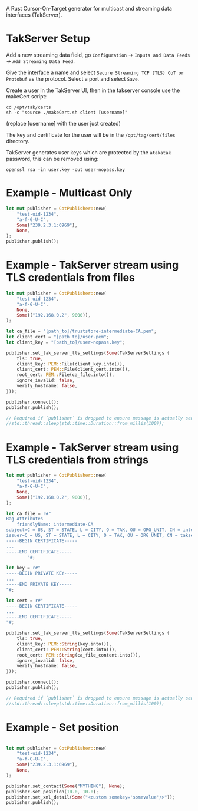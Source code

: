 
A Rust Cursor-On-Target generator for multicast and streaming data interfaces (TakServer).

# TakServer Setup

Add a new streaming data field, go `Configuration` -> `Inputs and Data Feeds` -> `Add Streaming Data Feed`.

Give the interface a name and select `Secure Streaming TCP (TLS) CoT or Protobuf` as the protocol. Select a port and select `Save`.

Create a user in the TakServer UI, then in the takserver console use the makeCert script:

```
cd /opt/tak/certs
sh -c "source ./makeCert.sh client [username]"
```

(replace [username] with the user just created)

The key and certificate for the user will be in the `/opt/tag/cert/files` directory.

TakServer generates user keys which are protected by the `atakatak` password, this can be removed using:

```
openssl rsa -in user.key -out user-nopass.key
```


# Example - Multicast Only

```rust
let mut publisher = CotPublisher::new(
    "test-uid-1234",
    "a-f-G-U-C",
    Some("239.2.3.1:6969"),
    None,
);
publisher.publish();
```

# Example - TakServer stream using TLS credentials from files

```rust
let mut publisher = CotPublisher::new(
    "test-uid-1234",
    "a-f-G-U-C",
    None,
    Some(("192.168.0.2", 9000)),
);

let ca_file = "[path_to]/truststore-intermediate-CA.pem";
let client_cert = "[path_to]/user.pem";
let client_key = "[path_to]/user-nopass.key";

publisher.set_tak_server_tls_settings(Some(TakServerSettings {
    tls: true,
    client_key: PEM::File(client_key.into()),
    client_cert: PEM::File(client_cert.into()),
    root_cert: PEM::File(ca_file.into()),
    ignore_invalid: false,
    verify_hostname: false,
}));

publisher.connect();
publisher.publish();

// Required if `publisher` is dropped to ensure message is actually sent
//std::thread::sleep(std::time::Duration::from_millis(100));
```

# Example - TakServer stream using TLS credentials from strings

```rust
let mut publisher = CotPublisher::new(
    "test-uid-1234",
    "a-f-G-U-C",
    None,
    Some(("192.168.0.2", 9000)),
);

let ca_file = r#"
Bag Attributes
    friendlyName: intermediate-CA
subject=C = US, ST = STATE, L = CITY, O = TAK, OU = ORG_UNIT, CN = intermediate-CA
issuer=C = US, ST = STATE, L = CITY, O = TAK, OU = ORG_UNIT, CN = takserver-CA
-----BEGIN CERTIFICATE-----
...
-----END CERTIFICATE-----
        "#;

let key = r#"
-----BEGIN PRIVATE KEY-----
...
-----END PRIVATE KEY-----
"#;

let cert = r#"
-----BEGIN CERTIFICATE-----
...
-----END CERTIFICATE-----
"#;

publisher.set_tak_server_tls_settings(Some(TakServerSettings {
    tls: true,
    client_key: PEM::String(key.into()),
    client_cert: PEM::String(cert.into()),
    root_cert: PEM::String(ca_file_content.into()),
    ignore_invalid: false,
    verify_hostname: false,
}));

publisher.connect();
publisher.publish();

// Required if `publisher` is dropped to ensure message is actually sent
//std::thread::sleep(std::time::Duration::from_millis(100));
```

# Example - Set position

```rust

let mut publisher = CotPublisher::new(
    "test-uid-1234",
    "a-f-G-U-C",
    Some("239.2.3.1:6969"),
    None,
);

publisher.set_contact(Some("MYTHING"), None);
publisher.set_position(10.0, 10.0);
publisher.set_xml_detail(Some("<custom somekey='somevalue'/>"));
publisher.publish();

```
